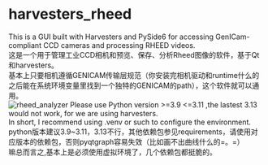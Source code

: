 # harvesters_rheed
This is a GUI built with Harvesters and PySide6 for accessing GenICam-compliant CCD cameras and processing RHEED videos.<br/>
这是一个用于管理工业CCD相机和预览、保存、分析Rheed图像的软件，基于Qt和harvesters。<br/>
基本上只要相机遵循GENICAM传输层规范（你安装完相机驱动和runtime什么的之后能在系统环境变量里找到一个独特的GENICAM的path），这个软件就可以通用。<br/>
![rheed_analyzer](https://github.com/user-attachments/assets/bee7d4f0-b4aa-4235-bd22-9dd40c2bdd71)
Please use Python version >=3.9 <=3.11 ,the lastest 3.13 would not work, for we are using harvesters.<br/>
In short, I recommend using .venv or such to configure the environment.<br/>
python版本建议3.9~3.11，3.13不行，其他依赖包参见requirements，请使用对应版本的依赖包，否则pyqtgraph容易失效（比如画不出曲线什么的=。=）<br/>
嘛总而言之,基本上是必须使用虚拟环境了，几个依赖包都挺脆的。
